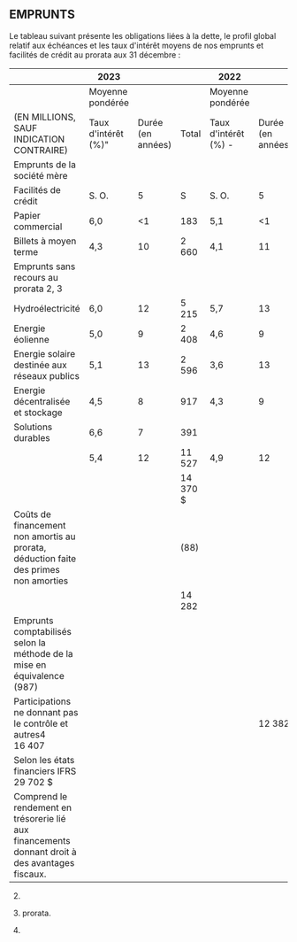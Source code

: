 ## EMPRUNTS

Le tableau suivant présente les obligations liées à la dette, le profil global relatif aux échéances et les taux d'intérêt moyens de nos emprunts et facilités de crédit au prorata aux 31 décembre :

|                                                                                                 | 2023                      |                      |           | 2022                       |                      |           |
|-------------------------------------------------------------------------------------------------|---------------------------|----------------------|-----------|----------------------------|----------------------|-----------|
|                                                                                                 | Moyenne pondérée          |                      |           | Moyenne pondérée           |                      |           |
| (EN MILLIONS, SAUF INDICATION CONTRAIRE)                                                        | Taux<br>d'intérêt<br>(%)" | Durée<br>(en années) | Total     | Taux<br>d'intérêt<br>(%) - | Durée<br>(en années) | Total     |
| Emprunts de la société mère                                                                     |                           |                      |           |                            |                      |           |
| Facilités de crédit                                                                             | S. O.                     | 5                    | S         | S. O.                      | 5                    | દ         |
| Papier commercial                                                                               | 6,0                       | <1                   | 183       | 5,1                        | <1                   | 249       |
| Billets à moyen terme                                                                           | 4,3                       | 10                   | 2 660     | 4,1                        | 11                   | 2 307     |
| Emprunts sans recours au prorata 2, 3                                                           |                           |                      |           |                            |                      |           |
| Hydroélectricité                                                                                | 6,0                       | 12                   | 5 215     | 5,7                        | 13                   | ર્ 150    |
| Energie éolienne                                                                                | 5,0                       | 9                    | 2 408     | 4,6                        | 9                    | 1 035     |
| Energie solaire destinée aux réseaux publics                                                    | 5,1                       | 13                   | 2 596     | 3,6                        | 13                   | 2 367     |
| Energie décentralisée et stockage                                                               | 4,5                       | 8                    | 917       | 4,3                        | 9                    | 897       |
| Solutions durables                                                                              | 6,6                       | 7                    | 391       |                            |                      |           |
|                                                                                                 | 5,4                       | 12                   | 11 527    | 4,9                        | 12                   | 10 349    |
|                                                                                                 |                           |                      | 14 370 \$ |                            |                      | 12 905 \$ |
| Coûts de financement non amortis au prorata, déduction faite des primes<br>non amorties         |                           |                      | (88)      |                            |                      | (64)      |
|                                                                                                 |                           |                      | 14 282    |                            |                      | 12 841    |
| Emprunts comptabilisés selon la méthode de la mise en équivalence<br>(987)                      |                           |                      |           |                            |                      | (373)     |
| Participations ne donnant pas le contrôle et autres4<br>16 407                                  |                           |                      |           |                            | 12 382               |           |
| Selon les états financiers IFRS<br>29 702 \$                                                    |                           |                      |           |                            |                      | 24 850 \$ |
| Comprend le rendement en trésorerie lié aux financements donnant droit à des avantages fiscaux. |                           |                      |           |                            |                      |           |

2)

3) prorata.

4)